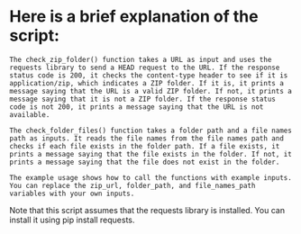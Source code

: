 
# Here is a brief explanation of the script:

    The check_zip_folder() function takes a URL as input and uses the requests library to send a HEAD request to the URL. If the response status code is 200, it checks the content-type header to see if it is application/zip, which indicates a ZIP folder. If it is, it prints a message saying that the URL is a valid ZIP folder. If not, it prints a message saying that it is not a ZIP folder. If the response status code is not 200, it prints a message saying that the URL is not available.

    The check_folder_files() function takes a folder path and a file names path as inputs. It reads the file names from the file names path and checks if each file exists in the folder path. If a file exists, it prints a message saying that the file exists in the folder. If not, it prints a message saying that the file does not exist in the folder.

    The example usage shows how to call the functions with example inputs. You can replace the zip_url, folder_path, and file_names_path variables with your own inputs.

Note that this script assumes that the requests library is installed. You can install it using pip install requests.
